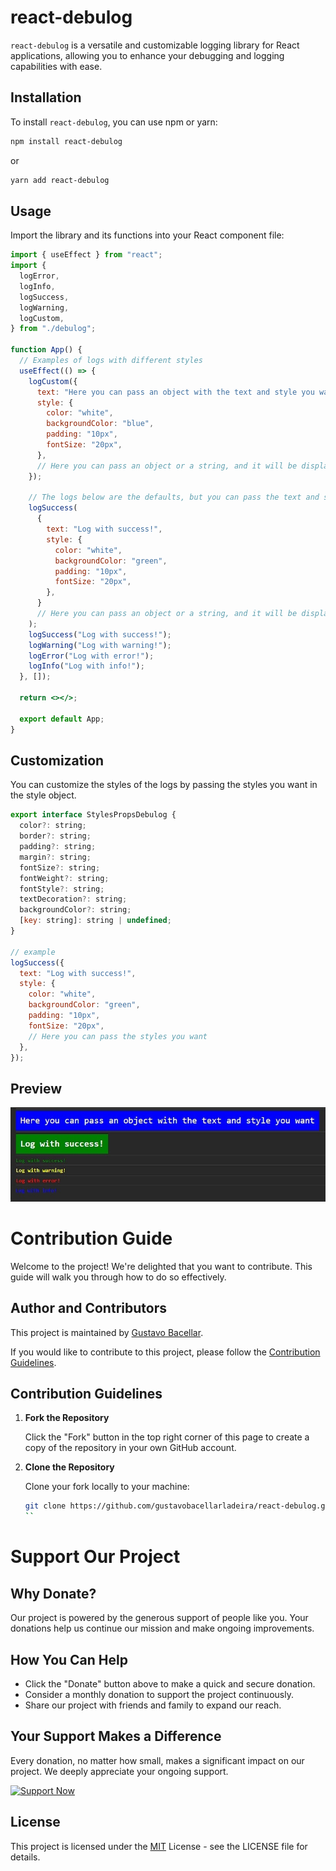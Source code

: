 # react-debulog

`react-debulog` is a versatile and customizable logging library for React applications, allowing you to enhance your debugging and logging capabilities with ease.

## Installation

To install `react-debulog`, you can use npm or yarn:

```bash
npm install react-debulog
```

or

```bash
yarn add react-debulog
```

## Usage

Import the library and its functions into your React component file:

```jsx
import { useEffect } from "react";
import {
  logError,
  logInfo,
  logSuccess,
  logWarning,
  logCustom,
} from "./debulog";

function App() {
  // Examples of logs with different styles
  useEffect(() => {
    logCustom({
      text: "Here you can pass an object with the text and style you want",
      style: {
        color: "white",
        backgroundColor: "blue",
        padding: "10px",
        fontSize: "20px",
      },
      // Here you can pass an object or a string, and it will be displayed in the console
    });

    // The logs below are the defaults, but you can pass the text and style you want
    logSuccess(
      {
        text: "Log with success!",
        style: {
          color: "white",
          backgroundColor: "green",
          padding: "10px",
          fontSize: "20px",
        },
      }
      // Here you can pass an object or a string, and it will be displayed in the console
    );
    logSuccess("Log with success!");
    logWarning("Log with warning!");
    logError("Log with error!");
    logInfo("Log with info!");
  }, []);

  return <></>;

  export default App;
}
```

## Customization

You can customize the styles of the logs by passing the styles you want in the style object.

```jsx
export interface StylesPropsDebulog {
  color?: string;
  border?: string;
  padding?: string;
  margin?: string;
  fontSize?: string;
  fontWeight?: string;
  fontStyle?: string;
  textDecoration?: string;
  backgroundColor?: string;
  [key: string]: string | undefined;
}

// example
logSuccess({
  text: "Log with success!",
  style: {
    color: "white",
    backgroundColor: "green",
    padding: "10px",
    fontSize: "20px",
    // Here you can pass the styles you want
  },
});
```

## Preview

![Preview Debulog](./github//assets//debulog.jpg)

# Contribution Guide

Welcome to the project! We're delighted that you want to contribute. This guide will walk you through how to do so effectively.

## Author and Contributors

This project is maintained by [Gustavo Bacellar](https://github.com/gustavobacellarladeira).

If you would like to contribute to this project, please follow the [Contribution Guidelines](#passos-para-contribuir).

## Contribution Guidelines <a name="steps-to-contribute"></a>

1. **Fork the Repository**

   Click the "Fork" button in the top right corner of this page to create a copy of the repository in your own GitHub account.

2. **Clone the Repository**

   Clone your fork locally to your machine:

   ```bash
   git clone https://github.com/gustavobacellarladeira/react-debulog.git
   ``
   ```

# Support Our Project

<!--
[![Donate Now](https://img.shields.io/badge/Donate%20Now-8A2BE2?style=for-the-badge)](https://www.paypal.com/donate/?hosted_button_id=87BW8CA5UEGTL) -->

## Why Donate?

Our project is powered by the generous support of people like you. Your donations help us continue our mission and make ongoing improvements.

## How You Can Help

- Click the "Donate" button above to make a quick and secure donation.
- Consider a monthly donation to support the project continuously.
- Share our project with friends and family to expand our reach.

## Your Support Makes a Difference

Every donation, no matter how small, makes a significant impact on our project. We deeply appreciate your ongoing support.

[![Support Now](https://img.shields.io/badge/Support%20Now-8A2BE2?style=for-the-badge)](https://www.paypal.com/donate/?hosted_button_id=87BW8CA5UEGTL)

## License

This project is licensed under the [MIT](https://choosealicense.com/licenses/mit/) License - see the LICENSE file for details.
